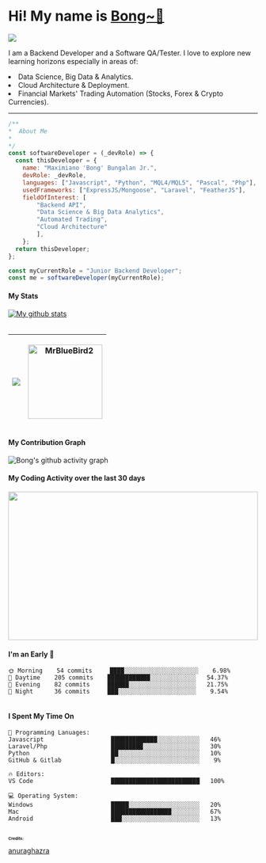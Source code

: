
<p align="left">
  <h1 align="left">  Hi!   My name is  <a href="https://github.com/ircNewBie"> Bong~👋</a> </h1>
</p>
<p align="left">
  <a align="center" href="https://github.com/DenverCoder1/readme-typing-svg"><img src="https://readme-typing-svg.herokuapp.com?&font=IBM+Plex+Sans&color=4DD091&size=25&lines=Welcome+to+my+GitHub+Page.;I+am+a+Backend+Developer.;A+Software+QA/+Tester+as+well.;I+use+Javascript,+Python,+etc...;;I'm++a+little+sleepy++programmer.;And+sure,++++I+snore!!+++;+++" /></a>

</p>

<p>
I am a Backend Developer and a Software QA/Tester. 
   I love to explore new learning horizons especially in areas of:
  <li>
          Data Science, Big Data & Analytics.
  </li>
   <li>
          Cloud Architecture & Deployment.
  </li>
  <li>
          Financial Markets' Trading Automation (Stocks, Forex & Crypto Currencies).
  </li>
</p>
<hr>

```javascript
/**
*  About Me
*
*/
const softwareDeveloper = (_devRole) => {
  const thisDeveloper = {
    name: "Maximiano 'Bong' Bungalan Jr.",
    devRole: _devRole,
    languages: ["Javascript", "Python", "MQL4/MQL5", "Pascal", "Php"],
    usedFrameworks: ["ExpressJS/Mongoose", "Laravel", "FeatherJS"],
    fieldOfInterest: [
        "Backend API",
        "Data Science & Big Data Analytics",
        "Automated Trading",
        "Cloud Architecture"
        ],
    };
  return thisDeveloper;
};

const myCurrentRole = "Junior Backend Developer";
const me = softwareDeveloper(myCurrentRole);

```


#### My Stats

<table border-spacing: 0; padding: 0px0;>
<thead>
<a href="https://github.com/ircNewBie/ircNewBie"><img align="center" src="https://github-readme-stats.vercel.app/api?username=ircNewBie&show_icons=true&include_all_commits=true&theme=onedark" alt="My github stats" />
</a>
      
<tr>
  <th>
  <a href="https://github.com/ircNewBie/ircNewBie">
    <!-- Change the `github-readme-stats.anuraghazra1.vercel.app` to `github-readme-stats.vercel.app`  -->
    <img align="center" src="https://github-readme-stats.vercel.app/api/top-langs/?username=ircNewBie&layout=compact&theme=onedark" />
  </a>

  </th>

<th>

<p align="center">
  <img align="center" height="150em" src="https://github-readme-streak-stats.herokuapp.com/?user=ircNewBie&theme=onedark" alt="MrBlueBird2" />
</p>
</th>
</br>
</br>
</tr>
</thead>
</table>

#### My Contribution Graph
![Bong's github activity graph](https://activity-graph.herokuapp.com/graph?username=ircNewBie&theme=react-dark)

#### My Coding Activity over the last 30 days
<a href="https://wakatime.com"><img src="https://wakatime.com/share/@ircNewBie/ddff9ecb-e20e-4815-b2c6-ce1d437070ce.png" style="width:100%; height:300px" /></a>


<!---
--->


#### I'm an Early 🐤
```text
🌞 Morning    54 commits     ████░░░░░░░░░░░░░░░░░░░░░    6.98% 
🌆 Daytime    205 commits    ████████████░░░░░░░░░░░░░   54.37% 
🌃 Evening    82 commits     ██████░░░░░░░░░░░░░░░░░░░   21.75% 
🌙 Night      36 commits     ███░░░░░░░░░░░░░░░░░░░░░░    9.54%
                             
```

#### I Spent My Time On
```text
💬 Programming Lanuages:
Javascript                   █████████████░░░░░░░░░░░░   46% 
Laravel/Php                  █████████░░░░░░░░░░░░░░░░   30% 
Python                       ██░░░░░░░░░░░░░░░░░░░░░░░   10% 
GitHub & Gitlab              █░░░░░░░░░░░░░░░░░░░░░░░░    9%
                          
🔥 Editors:
VS Code                      █████████████████████████   100% 

💻 Operating System:
Windows                      █████░░░░░░░░░░░░░░░░░░░░   20%
Mac                          █████████████████░░░░░░░░   67%
Android                      ███░░░░░░░░░░░░░░░░░░░░░░   13%
                         
```


<h4 style="font-size:8px">
Credits:
</h4>
  <a href="https://github.com/anuraghazra/github-readme-stats" > anuraghazra</a>


